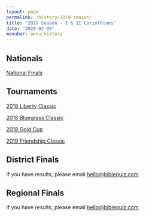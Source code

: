 ```yaml
---
layout: page
permalink: /history/2019-season/
title: "2019 Season - I & II Corinthians"
date: "2020-02-09"
menubar: menu_history
---
```


## Nationals
<a href="{% link _pages/history/2019/2019-nationals.md %}" class="button is-primary">National Finals</a>

## Tournaments
<a href="{% link assets/2020/libertyclassic18.pdf %}" class="button is-primary">2018 Liberty Classic</a>

<a href="{% link assets/2020/bluegrassclassic18.pdf %}" class="button is-primary">2018 Bluegrass Classic</a>

<a href="{% link assets/2020/goldcup18.pdf %}" class="button is-primary">2018 Gold Cup</a>

<a href="{% link assets/2020/friendship19.pdf %}" class="button is-primary">2019 Friendship Classic</a>

## District Finals
If you have results, please email [hello@biblequiz.com](mailto:hello@biblequiz.com).

## Regional Finals
If you have results, please email [hello@biblequiz.com](mailto:hello@biblequiz.com).
